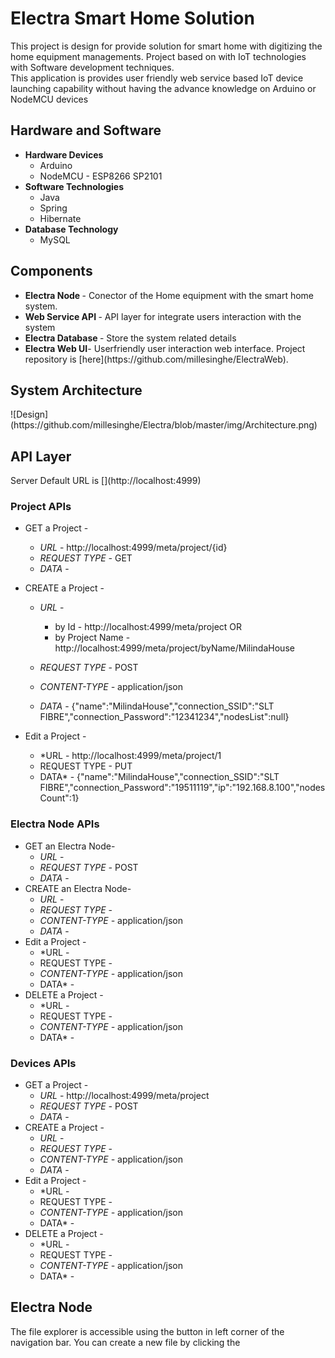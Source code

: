 <h1 id="electra-smart-home-solution">Electra Smart Home Solution</h1>
<p>This project is design for provide solution for smart home with digitizing the home equipment managements. Project based on with IoT technologies with Software development techniques.<br>
This application is provides user friendly web service based IoT device launching capability without having the advance knowledge on Arduino or NodeMCU devices</p>
<h2 id="hardware-and-software">Hardware and Software</h2>
<ul>
<li><strong>Hardware Devices</strong>
<ul>
<li>Arduino</li>
<li>NodeMCU - ESP8266 SP2101</li>
</ul>
</li>
<li><strong>Software Technologies</strong>
<ul>
<li>Java</li>
<li>Spring</li>
<li>Hibernate</li>
</ul>
</li>
<li><strong>Database Technology</strong>
<ul>
<li>MySQL</li>
</ul>
</li>
</ul>
<h2 id="components">Components</h2>
<ul>
<li><strong>Electra Node </strong>- Conector of the Home equipment with the smart home system.</li>
<li><strong>Web Service API </strong>- API layer for integrate users interaction with the system</li>
<li><strong>Electra Database </strong>- Store the system related details</li>
<li><strong>Electra Web UI</strong>- Userfriendly user interaction web interface. Project repository is [here](https://github.com/millesinghe/ElectraWeb).</li>
</ul>

<h2 id="electra-node">System Architecture</h2>
![Design](https://github.com/millesinghe/Electra/blob/master/img/Architecture.png)

<h2 id="electra-node">API Layer</h2>
Server Default URL is [](http://localhost:4999)
<h3><strong>Project APIs</strong></h3>

 - GET a Project - 
	 - *URL* - http://localhost:4999/meta/project/{id}
	 - *REQUEST TYPE -*  GET
	 - *DATA* - 
 - CREATE a Project - 
	  - *URL* -  
		  - by Id - 
		  http://localhost:4999/meta/project
					  OR
		 - by Project Name - http://localhost:4999/meta/project/byName/MilindaHouse
	  
	 - *REQUEST TYPE* - POST
	 - *CONTENT-TYPE -* application/json
	 - *DATA* - {"name":"MilindaHouse","connection_SSID":"SLT FIBRE","connection_Password":"12341234","nodesList":null}
	 
 - Edit a Project - 
 	 - *URL - http://localhost:4999/meta/project/1
	 - REQUEST TYPE - PUT
	 - DATA* - {"name":"MilindaHouse","connection_SSID":"SLT FIBRE","connection_Password":"19511119","ip":"192.168.8.100","nodesCount":1}

<h3><strong>Electra Node APIs</strong></h3>

 - GET an Electra Node- 
	 - *URL* - 
	 - *REQUEST TYPE -* POST
	 - *DATA* - 
 - CREATE an Electra Node- 
	  - *URL* - 
	 - *REQUEST TYPE* - 
	 - *CONTENT-TYPE -* application/json
	 - *DATA* - 
 - Edit a Project - 
 	 - *URL - 
	 - REQUEST TYPE - 
	 - *CONTENT-TYPE -* application/json
	 - DATA* - 
 - DELETE a Project - 
 	 - *URL - 
	 - REQUEST TYPE - 
	 - *CONTENT-TYPE -* application/json
	 - DATA* - 

<h3><strong>Devices APIs<strong></strong></strong></h3>

 - GET a Project - 
	 - *URL* - http://localhost:4999/meta/project
	 - *REQUEST TYPE -* POST
	 - *DATA* - 
 - CREATE a Project - 
	  - *URL* - 
	 - *REQUEST TYPE* -
	 - *CONTENT-TYPE -* application/json 
	 - *DATA* - 
 - Edit a Project - 
 	 - *URL - 
	 - REQUEST TYPE - 
	 - *CONTENT-TYPE -* application/json
	 - DATA* - 
 - DELETE a Project - 
 	 - *URL - 
	 - REQUEST TYPE - 
	 - *CONTENT-TYPE -* application/json
	 - DATA* - 

</h3><h2 id="electra-node">Electra Node</h2>
<p>The file explorer is accessible using the button in left corner of the navigation bar. You can create a new file by clicking the 
<!--stackedit_data:
eyJoaXN0b3J5IjpbLTM2NTU3MDQ4NCwyMzg5MTExOTEsLTM1OD
A4MjE1MSwxMjk2MjQ1MDU5LDg2MzI0Nzg2OSwtMTE1Mzg1Mzg3
LC0xNDMzNzEwMzE2LC0zMzI0NTUzNjNdfQ==
-->